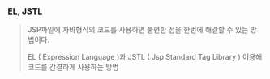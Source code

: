 ### EL, JSTL

> JSP파일에 자바형식의 코드를 사용하면 불편한 점을 한번에 해결할 수 있는 방법이다.
>
> EL ( Expression Language )과 JSTL ( Jsp Standard Tag Library ) 이용해 코드를 간결하게 사용하는 방법